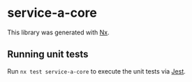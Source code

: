# service-a-core

This library was generated with [Nx](https://nx.dev).

## Running unit tests

Run `nx test service-a-core` to execute the unit tests via [Jest](https://jestjs.io).
